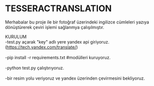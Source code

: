 # TESSERACTRANSLATION

Merhabalar bu proje ile bir fotoğraf üzerindeki ingilizce cümleleri yazıya dönüştürerek çeviri işlemi sağlanmya çalışılmıştır.

KURULUM
<br>-test.py açarak "key" adlı yere yandex api giriyoruz.(https://tech.yandex.com/translate/)</br>
<br>-pip install -r requirements.txt #modülleri kuruyoruz.</br>
<br>-python test.py çalıştırıyoruz.</br>
<br>-bir resim yolu veriyoruz ve yandex üzerinden çevirmesini bekliyoruz.</br>
